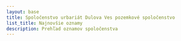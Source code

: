 ```yaml
---
layout: base
title: Spoločenstvo urbariát Dulova Ves pozemkové spoločenstvo
list_title: Najnovšie oznamy
description: Prehľad oznamov spoločenstva
---
```


